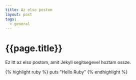 ```yaml
---
title: Az elso postom
layout: post
tags: 
  - general
---
```


# {{page.title}}

Ez itt az elso postom, amit Jekyll segitsegevel hoztam ossze.

{% highlight ruby %}
puts "Hello Ruby"
{% endhighlight %}